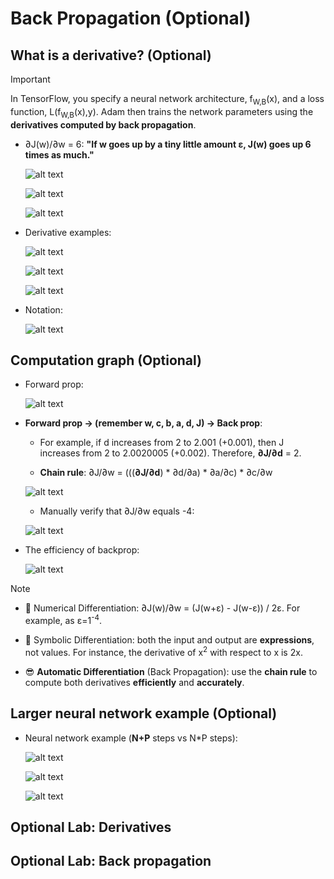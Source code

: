 # Back Propagation (Optional)

## What is a derivative? (Optional)

> [!IMPORTANT]
>
> In TensorFlow, you specify a neural network architecture, f<sub>W,B</sub>(x), and a loss function, L(f<sub>W,B</sub>(x),y). Adam then trains the network parameters using the **derivatives computed by back propagation**.

- ∂J(w)/∂w = 6: **"If w goes up by a tiny little amount ε, J(w) goes up 6 times as much."**

  ![alt text](resources/notes/01.png)

  ![alt text](resources/notes/02.png)

  ![alt text](resources/notes/03.png)

- Derivative examples:

  ![alt text](resources/notes/04.png)

  ![alt text](resources/notes/05.png)

  ![alt text](resources/notes/06.png)

- Notation:

  ![alt text](resources/notes/07.png)

## Computation graph (Optional)

- Forward prop:

  ![alt text](resources/notes/08.png)

- **Forward prop &rarr; (remember w, c, b, a, d, J) &rarr; Back prop**:

  - For example, if d increases from 2 to 2.001 (+0.001), then J increases from 2 to 2.0020005 (+0.002). Therefore, **∂J/∂d** = 2.

  - **Chain rule**: ∂J/∂w = (((**∂J/∂d**) \* ∂d/∂a) \* ∂a/∂c) \* ∂c/∂w

  ![alt text](resources/notes/09.png)

  - Manually verify that ∂J/∂w equals -4:

  ![alt text](resources/notes/10.png)

- The efficiency of backprop:

  ![alt text](resources/notes/11.png)

> [!NOTE]
>
> - 🤯 Numerical Differentiation: ∂J(w)/∂w = (J(w+ε) - J(w-ε)) / 2ε. For example, as ε=1<sup>-4</sup>.
>
> - 🤯 Symbolic Differentiation: both the input and output are **expressions**, not values. For instance, the derivative of x<sup>2</sup> with respect to x is 2x.
>
> - 😎 **Automatic Differentiation** (Back Propagation): use the **chain rule** to compute both derivatives **efficiently** and **accurately**.

## Larger neural network example (Optional)

- Neural network example (**N+P** steps vs N\*P steps):

  ![alt text](resources/notes/12.png)

  ![alt text](resources/notes/13.png)

  ![alt text](resources/notes/14.png)

## Optional Lab: Derivatives

## Optional Lab: Back propagation

